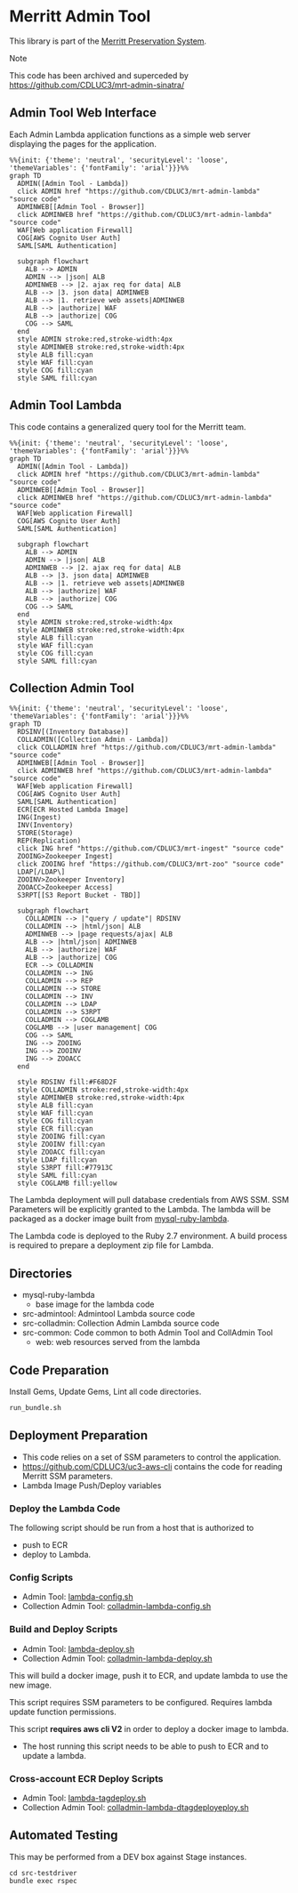 # Merritt Admin Tool

This library is part of the [Merritt Preservation System](https://github.com/CDLUC3/mrt-doc).

> [!NOTE]
> This code has been archived and superceded by https://github.com/CDLUC3/mrt-admin-sinatra/

## Admin Tool Web Interface  
Each Admin Lambda application functions as a simple web server displaying the pages for the application.

```mermaid
%%{init: {'theme': 'neutral', 'securityLevel': 'loose', 'themeVariables': {'fontFamily': 'arial'}}}%%
graph TD
  ADMIN([Admin Tool - Lambda])
  click ADMIN href "https://github.com/CDLUC3/mrt-admin-lambda" "source code"
  ADMINWEB[[Admin Tool - Browser]]
  click ADMINWEB href "https://github.com/CDLUC3/mrt-admin-lambda" "source code"
  WAF[Web application Firewall]
  COG[AWS Cognito User Auth]
  SAML[SAML Authentication]

  subgraph flowchart
    ALB --> ADMIN
    ADMIN --> |json| ALB
    ADMINWEB --> |2. ajax req for data| ALB
    ALB --> |3. json data| ADMINWEB
    ALB --> |1. retrieve web assets|ADMINWEB
    ALB --> |authorize| WAF
    ALB --> |authorize| COG
    COG --> SAML
  end
  style ADMIN stroke:red,stroke-width:4px
  style ADMINWEB stroke:red,stroke-width:4px
  style ALB fill:cyan
  style WAF fill:cyan
  style COG fill:cyan
  style SAML fill:cyan
```

## Admin Tool Lambda
This code contains a generalized query tool for the Merritt team.

```mermaid
%%{init: {'theme': 'neutral', 'securityLevel': 'loose', 'themeVariables': {'fontFamily': 'arial'}}}%%
graph TD
  ADMIN([Admin Tool - Lambda])
  click ADMIN href "https://github.com/CDLUC3/mrt-admin-lambda" "source code"
  ADMINWEB[[Admin Tool - Browser]]
  click ADMINWEB href "https://github.com/CDLUC3/mrt-admin-lambda" "source code"
  WAF[Web application Firewall]
  COG[AWS Cognito User Auth]
  SAML[SAML Authentication]

  subgraph flowchart
    ALB --> ADMIN
    ADMIN --> |json| ALB
    ADMINWEB --> |2. ajax req for data| ALB
    ALB --> |3. json data| ADMINWEB
    ALB --> |1. retrieve web assets|ADMINWEB
    ALB --> |authorize| WAF
    ALB --> |authorize| COG
    COG --> SAML
  end
  style ADMIN stroke:red,stroke-width:4px
  style ADMINWEB stroke:red,stroke-width:4px
  style ALB fill:cyan
  style WAF fill:cyan
  style COG fill:cyan
  style SAML fill:cyan
```

## Collection Admin Tool

```mermaid
%%{init: {'theme': 'neutral', 'securityLevel': 'loose', 'themeVariables': {'fontFamily': 'arial'}}}%%
graph TD
  RDSINV[(Inventory Database)]
  COLLADMIN([Collection Admin - Lambda])
  click COLLADMIN href "https://github.com/CDLUC3/mrt-admin-lambda" "source code"
  ADMINWEB[[Admin Tool - Browser]]
  click ADMINWEB href "https://github.com/CDLUC3/mrt-admin-lambda" "source code"
  WAF[Web application Firewall]
  COG[AWS Cognito User Auth]
  SAML[SAML Authentication]
  ECR[ECR Hosted Lambda Image]
  ING(Ingest)
  INV(Inventory)
  STORE(Storage)
  REP(Replication)
  click ING href "https://github.com/CDLUC3/mrt-ingest" "source code"
  ZOOING>Zookeeper Ingest]
  click ZOOING href "https://github.com/CDLUC3/mrt-zoo" "source code"
  LDAP[/LDAP\]
  ZOOINV>Zookeeper Inventory]
  ZOOACC>Zookeeper Access]
  S3RPT[[S3 Report Bucket - TBD]]

  subgraph flowchart
    COLLADMIN --> |"query / update"| RDSINV
    COLLADMIN --> |html/json| ALB
    ADMINWEB --> |page requests/ajax| ALB
    ALB --> |html/json| ADMINWEB
    ALB --> |authorize| WAF
    ALB --> |authorize| COG
    ECR --> COLLADMIN
    COLLADMIN --> ING
    COLLADMIN --> REP
    COLLADMIN --> STORE
    COLLADMIN --> INV
    COLLADMIN --> LDAP
    COLLADMIN --> S3RPT
    COLLADMIN --> COGLAMB
    COGLAMB --> |user management| COG
    COG --> SAML
    ING --> ZOOING
    ING --> ZOOINV
    ING --> ZOOACC
  end
  
  style RDSINV fill:#F68D2F
  style COLLADMIN stroke:red,stroke-width:4px
  style ADMINWEB stroke:red,stroke-width:4px
  style ALB fill:cyan
  style WAF fill:cyan
  style COG fill:cyan
  style ECR fill:cyan
  style ZOOING fill:cyan
  style ZOOINV fill:cyan
  style ZOOACC fill:cyan
  style LDAP fill:cyan
  style S3RPT fill:#77913C
  style SAML fill:cyan
  style COGLAMB fill:yellow
```

The Lambda deployment will pull database credentials from AWS SSM.  SSM Parameters will be explicitly granted to the Lambda.  The lambda will be packaged as a docker image built from [mysql-ruby-lambda](mysql-ruby-lambda).


The Lambda code is deployed to the Ruby 2.7 environment.  A build process is required to prepare a deployment zip file for Lambda.

## Directories
- mysql-ruby-lambda
  - base image for the lambda code
- src-admintool: Admintool Lambda source code
- src-colladmin: Collection Admin Lambda source code
- src-common: Code common to both Admin Tool and CollAdmin Tool
  - web: web resources served from the lambda

## Code Preparation

Install Gems, Update Gems, Lint all code directories.
```bash
run_bundle.sh
```

## Deployment Preparation
- This code relies on a set of SSM parameters to control the application.
- https://github.com/CDLUC3/uc3-aws-cli contains the code for reading Merritt SSM parameters.
- Lambda Image Push/Deploy variables

### Deploy the Lambda Code

The following script should be run from a host that is authorized to 
- push to ECR
- deploy to Lambda.

### Config Scripts
- Admin Tool: [lambda-config.sh](lambda-config.sh)
- Collection Admin Tool: [colladmin-lambda-config.sh](colladmin-lambda-config.sh)


### Build and Deploy Scripts
- Admin Tool: [lambda-deploy.sh](lambda-deploy.sh)
- Collection Admin Tool: [colladmin-lambda-deploy.sh](colladmin-lambda-deploy.sh)

This will build a docker image, push it to ECR, and update lambda to use the new image.

This script requires SSM parameters to be configured.  Requires lambda update function permissions.

This script **requires aws cli V2** in order to deploy a docker image to lambda.  
- The host running this script needs to be able to push to ECR and to update a lambda.

### Cross-account ECR Deploy Scripts
- Admin Tool: [lambda-tagdeploy.sh](lambda-tagdeploy.sh)
- Collection Admin Tool: [colladmin-lambda-dtagdeployeploy.sh](colladmin-lambda-tagdeploy.sh)


## Automated Testing

This may be performed from a DEV box against Stage instances.

```
cd src-testdriver
bundle exec rspec
```
